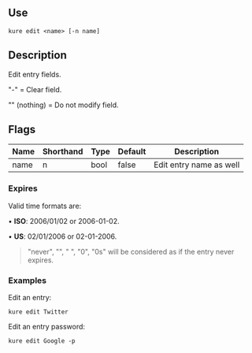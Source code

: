 ## Use

`kure edit <name> [-n name]`

## Description

Edit entry fields.
	
"-" = Clear field.

"" (nothing) = Do not modify field.

## Flags 

|  Name     | Shorthand |     Type      |    Default    |        Description         |
|-----------|-----------|---------------|---------------|----------------------------|
| name      | n         | bool          | false         | Edit entry name as well    |

### Expires

Valid time formats are: 

• **ISO**: 2006/01/02 or 2006-01-02.

• **US**: 02/01/2006 or 02-01-2006.

> "never", "", " ", "0", "0s" will be considered as if the entry never expires.

### Examples

Edit an entry:
```
kure edit Twitter
```

Edit an entry password:
```
kure edit Google -p
```